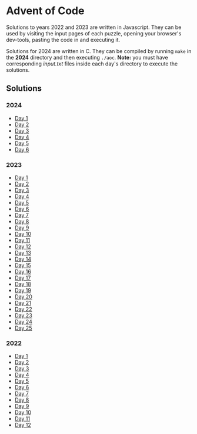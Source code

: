# Advent of Code

Solutions to years 2022 and 2023 are written in Javascript. They can be used by visiting the input pages of each puzzle, 
opening your browser's dev-tools, pasting the code in and executing it.

Solutions for 2024 are written in C. They can be compiled by running `make` in the **2024** directory and then 
executing `./aoc`. **Note:** you must have corresponding _input.txt_ files inside each day's directory to execute 
the solutions.

## Solutions

### 2024

- [Day 1](2024/day-1/day-1.c)
- [Day 2](2024/day-2/day-2.c)
- [Day 3](2024/day-3/day-3.c)
- [Day 4](2024/day-4/day-4.c)
- [Day 5](2024/day-5/day-5.c)
- [Day 6](2024/day-6/day-6.c)

### 2023

- [Day 1](2023/day-1.js)
- [Day 2](2023/day-2.js)
- [Day 3](2023/day-3.js)
- [Day 4](2023/day-4.js)
- [Day 5](2023/day-5.js)
- [Day 6](2023/day-6.js)
- [Day 7](2023/day-7.js)
- [Day 8](2023/day-8.js)
- [Day 9](2023/day-9.js)
- [Day 10](2023/day-10.js)
- [Day 11](2023/day-11.js)
- [Day 12](2023/day-12.js)
- [Day 13](2023/day-13.js)
- [Day 14](2023/day-14.js)
- [Day 15](2023/day-15.js)
- [Day 16](2023/day-16.js)
- [Day 17](2023/day-17.js)
- [Day 18](2023/day-18.js)
- [Day 19](2023/day-19.js)
- [Day 20](2023/day-20.js)
- [Day 21](2023/day-21.js)
- [Day 22](2023/day-22.js)
- [Day 23](2023/day-23.js)
- [Day 24](2023/day-24.js)
- [Day 25](2023/day-25.js)

### 2022

- [Day 1](2022/day-1.js)
- [Day 2](2022/day-2.js)
- [Day 3](2022/day-3.js)
- [Day 4](2022/day-4.js)
- [Day 5](2022/day-5.js)
- [Day 6](2022/day-6.js)
- [Day 7](2022/day-7.js)
- [Day 8](2022/day-8.js)
- [Day 9](2022/day-9.js)
- [Day 10](2022/day-10.js)
- [Day 11](2022/day-11.js)
- [Day 12](2022/day-12.js)
